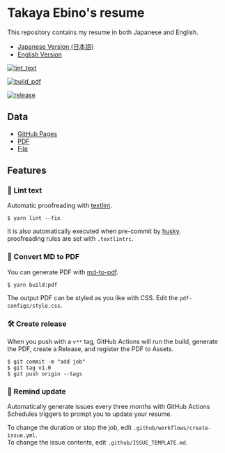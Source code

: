 # Takaya Ebino's resume

This repository contains my resume in both Japanese and English.

- [Japanese Version (日本語)](https://takaya787.github.io/resume-for-engineer/)
- [English Version](https://takaya787.github.io/resume-for-engineer/en)

<p>

<a href="https://github.com/takaya787/resume-for-engineer/actions/workflows/lint-text.yml" target="_blank"><img alt="lint_text" src="https://img.shields.io/github/workflow/status/takaya787/resume-for-engineer/lint%20text?label=textlint&logo=github&color=yellow" /></a>

<a href="https://github.com/takaya787/resume-for-engineer/actions?query=workflow%3A%22build+%22" target="_blank" ><img alt="build_pdf" src="https://img.shields.io/github/workflow/status/takaya787/resume-for-engineer/build-pdf?label=build%20pdf&logo=github"/></a>

<a href="https://github.com/takaya787/resume-for-engineer/tags" target="_blank" ><img alt="release" src="https://img.shields.io/github/release-date/takaya787/resume-for-engineer?color=blue&logo=github"/></a>

</p>

## Data

- [GitHub Pages](https://takaya787.github.io/resume-for-engineer/)
- [PDF](https://github.com/takaya787/resume-for-engineer/releases/)
- [File](https://github.com/takaya787/resume-for-engineer/blob/master/docs/README.md)

## Features

### 💅 Lint text

Automatic proofreading with [textlint](https://github.com/textlint/textlint).

```
$ yarn lint --fix
```

It is also automatically executed when pre-commit by [husky](https://github.com/typicode/husky).  
proofreading rules are set with `.textlintrc`.

### 📝 Convert MD to PDF

You can generate PDF with [md-to-pdf](https://www.npmjs.com/package/md-to-pdf).

```
$ yarn build:pdf
```

The output PDF can be styled as you like with CSS. Edit the `pdf-configs/style.css`.

### 🛠 Create release

When you push with a `v**` tag, GitHub Actions will run the build, generate the PDF, create a Release, and register the PDF to Assets.

```
$ git commit -m "add job"
$ git tag v1.0
$ git push origin --tags
```

### 📆 Remind update

Automatically generate issues every three months with GitHub Actions Schedules triggers to prompt you to update your resume.

To change the duration or stop the job, edit `.github/workflows/create-issue.yml`.  
To change the issue contents, edit `.github/ISSUE_TEMPLATE.md`.
